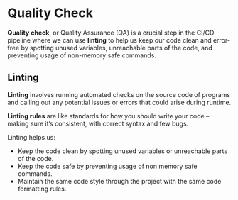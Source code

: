 # Quality Check

**Quality check**, or Quality Assurance (QA) is a crucial step in the CI/CD pipeline where we can use **linting** to help us keep our code clean and error-free by spotting unused variables, unreachable parts of the code, and preventing usage of non-memory safe commands.


## Linting

**Linting** involves running automated checks on the source code of programs and calling out any potential issues or errors that could arise during runtime.

**Linting rules** are like standards for how you should write your code – making sure it’s consistent, with correct syntax and few bugs.

Linting helps us:
- Keep the code clean by spotting unused variables or unreachable parts of the code.
- Keep the code safe by preventing usage of non memory safe commands.
- Maintain the same code style through the project with the same code formatting rules.

